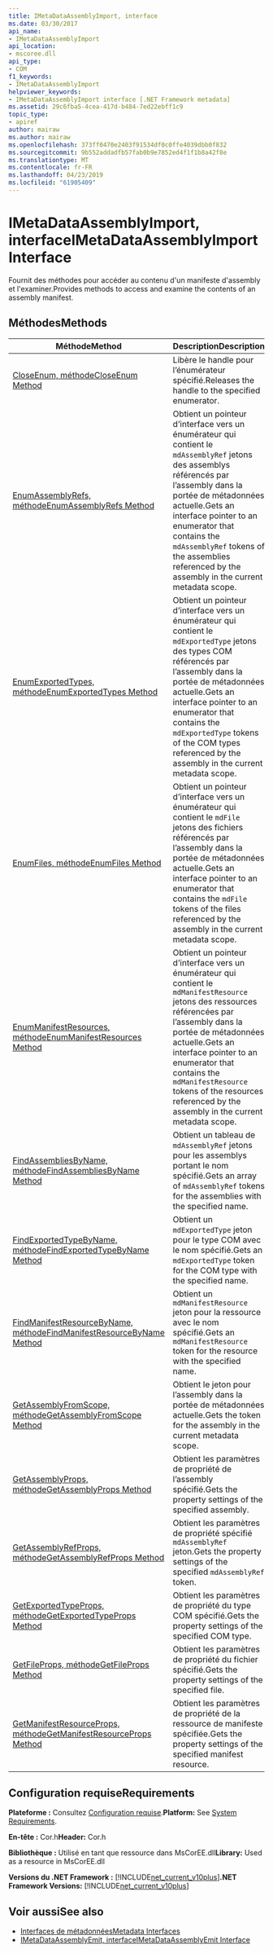 ```yaml
---
title: IMetaDataAssemblyImport, interface
ms.date: 03/30/2017
api_name:
- IMetaDataAssemblyImport
api_location:
- mscoree.dll
api_type:
- COM
f1_keywords:
- IMetaDataAssemblyImport
helpviewer_keywords:
- IMetaDataAssemblyImport interface [.NET Framework metadata]
ms.assetid: 29c6fba5-4cea-417d-b484-7ed22ebff1c9
topic_type:
- apiref
author: mairaw
ms.author: mairaw
ms.openlocfilehash: 373ff0470e2403f91534df0c0ffe4039dbb0f832
ms.sourcegitcommit: 9b552addadfb57fab0b9e7852ed4f1f1b8a42f8e
ms.translationtype: MT
ms.contentlocale: fr-FR
ms.lasthandoff: 04/23/2019
ms.locfileid: "61905409"
---
```

# <a name="imetadataassemblyimport-interface"></a><span data-ttu-id="575ef-102">IMetaDataAssemblyImport, interface</span><span class="sxs-lookup"><span data-stu-id="575ef-102">IMetaDataAssemblyImport Interface</span></span>
<span data-ttu-id="575ef-103">Fournit des méthodes pour accéder au contenu d'un manifeste d'assembly et l'examiner.</span><span class="sxs-lookup"><span data-stu-id="575ef-103">Provides methods to access and examine the contents of an assembly manifest.</span></span>  
  
## <a name="methods"></a><span data-ttu-id="575ef-104">Méthodes</span><span class="sxs-lookup"><span data-stu-id="575ef-104">Methods</span></span>  
  
|<span data-ttu-id="575ef-105">Méthode</span><span class="sxs-lookup"><span data-stu-id="575ef-105">Method</span></span>|<span data-ttu-id="575ef-106">Description</span><span class="sxs-lookup"><span data-stu-id="575ef-106">Description</span></span>|  
|------------|-----------------|  
|[<span data-ttu-id="575ef-107">CloseEnum, méthode</span><span class="sxs-lookup"><span data-stu-id="575ef-107">CloseEnum Method</span></span>](../../../../docs/framework/unmanaged-api/metadata/imetadataassemblyimport-closeenum-method.md)|<span data-ttu-id="575ef-108">Libère le handle pour l’énumérateur spécifié.</span><span class="sxs-lookup"><span data-stu-id="575ef-108">Releases the handle to the specified enumerator.</span></span>|  
|[<span data-ttu-id="575ef-109">EnumAssemblyRefs, méthode</span><span class="sxs-lookup"><span data-stu-id="575ef-109">EnumAssemblyRefs Method</span></span>](../../../../docs/framework/unmanaged-api/metadata/imetadataassemblyimport-enumassemblyrefs-method.md)|<span data-ttu-id="575ef-110">Obtient un pointeur d’interface vers un énumérateur qui contient le `mdAssemblyRef` jetons des assemblys référencés par l’assembly dans la portée de métadonnées actuelle.</span><span class="sxs-lookup"><span data-stu-id="575ef-110">Gets an interface pointer to an enumerator that contains the `mdAssemblyRef` tokens of the assemblies referenced by the assembly in the current metadata scope.</span></span>|  
|[<span data-ttu-id="575ef-111">EnumExportedTypes, méthode</span><span class="sxs-lookup"><span data-stu-id="575ef-111">EnumExportedTypes Method</span></span>](../../../../docs/framework/unmanaged-api/metadata/imetadataassemblyimport-enumexportedtypes-method.md)|<span data-ttu-id="575ef-112">Obtient un pointeur d’interface vers un énumérateur qui contient le `mdExportedType` jetons des types COM référencés par l’assembly dans la portée de métadonnées actuelle.</span><span class="sxs-lookup"><span data-stu-id="575ef-112">Gets an interface pointer to an enumerator that contains the `mdExportedType` tokens of the COM types referenced by the assembly in the current metadata scope.</span></span>|  
|[<span data-ttu-id="575ef-113">EnumFiles, méthode</span><span class="sxs-lookup"><span data-stu-id="575ef-113">EnumFiles Method</span></span>](../../../../docs/framework/unmanaged-api/metadata/imetadataassemblyimport-enumfiles-method.md)|<span data-ttu-id="575ef-114">Obtient un pointeur d’interface vers un énumérateur qui contient le `mdFile` jetons des fichiers référencés par l’assembly dans la portée de métadonnées actuelle.</span><span class="sxs-lookup"><span data-stu-id="575ef-114">Gets an interface pointer to an enumerator that contains the `mdFile` tokens of the files referenced by the assembly in the current metadata scope.</span></span>|  
|[<span data-ttu-id="575ef-115">EnumManifestResources, méthode</span><span class="sxs-lookup"><span data-stu-id="575ef-115">EnumManifestResources Method</span></span>](../../../../docs/framework/unmanaged-api/metadata/imetadataassemblyimport-enummanifestresources-method.md)|<span data-ttu-id="575ef-116">Obtient un pointeur d’interface vers un énumérateur qui contient le `mdManifestResource` jetons des ressources référencées par l’assembly dans la portée de métadonnées actuelle.</span><span class="sxs-lookup"><span data-stu-id="575ef-116">Gets an interface pointer to an enumerator that contains the `mdManifestResource` tokens of the resources referenced by the assembly in the current metadata scope.</span></span>|  
|[<span data-ttu-id="575ef-117">FindAssembliesByName, méthode</span><span class="sxs-lookup"><span data-stu-id="575ef-117">FindAssembliesByName Method</span></span>](../../../../docs/framework/unmanaged-api/metadata/imetadataassemblyimport-findassembliesbyname-method.md)|<span data-ttu-id="575ef-118">Obtient un tableau de `mdAssemblyRef` jetons pour les assemblys portant le nom spécifié.</span><span class="sxs-lookup"><span data-stu-id="575ef-118">Gets an array of `mdAssemblyRef` tokens for the assemblies with the specified name.</span></span>|  
|[<span data-ttu-id="575ef-119">FindExportedTypeByName, méthode</span><span class="sxs-lookup"><span data-stu-id="575ef-119">FindExportedTypeByName Method</span></span>](../../../../docs/framework/unmanaged-api/metadata/imetadataassemblyimport-findexportedtypebyname-method.md)|<span data-ttu-id="575ef-120">Obtient un `mdExportedType` jeton pour le type COM avec le nom spécifié.</span><span class="sxs-lookup"><span data-stu-id="575ef-120">Gets an `mdExportedType` token for the COM type with the specified name.</span></span>|  
|[<span data-ttu-id="575ef-121">FindManifestResourceByName, méthode</span><span class="sxs-lookup"><span data-stu-id="575ef-121">FindManifestResourceByName Method</span></span>](../../../../docs/framework/unmanaged-api/metadata/imetadataassemblyimport-findmanifestresourcebyname-method.md)|<span data-ttu-id="575ef-122">Obtient un `mdManifestResource` jeton pour la ressource avec le nom spécifié.</span><span class="sxs-lookup"><span data-stu-id="575ef-122">Gets an `mdManifestResource` token for the resource with the specified name.</span></span>|  
|[<span data-ttu-id="575ef-123">GetAssemblyFromScope, méthode</span><span class="sxs-lookup"><span data-stu-id="575ef-123">GetAssemblyFromScope Method</span></span>](../../../../docs/framework/unmanaged-api/metadata/imetadataassemblyimport-getassemblyfromscope-method.md)|<span data-ttu-id="575ef-124">Obtient le jeton pour l’assembly dans la portée de métadonnées actuelle.</span><span class="sxs-lookup"><span data-stu-id="575ef-124">Gets the token for the assembly in the current metadata scope.</span></span>|  
|[<span data-ttu-id="575ef-125">GetAssemblyProps, méthode</span><span class="sxs-lookup"><span data-stu-id="575ef-125">GetAssemblyProps Method</span></span>](../../../../docs/framework/unmanaged-api/metadata/imetadataassemblyimport-getassemblyprops-method.md)|<span data-ttu-id="575ef-126">Obtient les paramètres de propriété de l’assembly spécifié.</span><span class="sxs-lookup"><span data-stu-id="575ef-126">Gets the property settings of the specified assembly.</span></span>|  
|[<span data-ttu-id="575ef-127">GetAssemblyRefProps, méthode</span><span class="sxs-lookup"><span data-stu-id="575ef-127">GetAssemblyRefProps Method</span></span>](../../../../docs/framework/unmanaged-api/metadata/imetadataassemblyimport-getassemblyrefprops-method.md)|<span data-ttu-id="575ef-128">Obtient les paramètres de propriété spécifié `mdAssemblyRef` jeton.</span><span class="sxs-lookup"><span data-stu-id="575ef-128">Gets the property settings of the specified `mdAssemblyRef` token.</span></span>|  
|[<span data-ttu-id="575ef-129">GetExportedTypeProps, méthode</span><span class="sxs-lookup"><span data-stu-id="575ef-129">GetExportedTypeProps Method</span></span>](../../../../docs/framework/unmanaged-api/metadata/imetadataassemblyimport-getexportedtypeprops-method.md)|<span data-ttu-id="575ef-130">Obtient les paramètres de propriété du type COM spécifié.</span><span class="sxs-lookup"><span data-stu-id="575ef-130">Gets the property settings of the specified COM type.</span></span>|  
|[<span data-ttu-id="575ef-131">GetFileProps, méthode</span><span class="sxs-lookup"><span data-stu-id="575ef-131">GetFileProps Method</span></span>](../../../../docs/framework/unmanaged-api/metadata/imetadataassemblyimport-getfileprops-method.md)|<span data-ttu-id="575ef-132">Obtient les paramètres de propriété du fichier spécifié.</span><span class="sxs-lookup"><span data-stu-id="575ef-132">Gets the property settings of the specified file.</span></span>|  
|[<span data-ttu-id="575ef-133">GetManifestResourceProps, méthode</span><span class="sxs-lookup"><span data-stu-id="575ef-133">GetManifestResourceProps Method</span></span>](../../../../docs/framework/unmanaged-api/metadata/imetadataassemblyimport-getmanifestresourceprops-method.md)|<span data-ttu-id="575ef-134">Obtient les paramètres de propriété de la ressource de manifeste spécifiée.</span><span class="sxs-lookup"><span data-stu-id="575ef-134">Gets the property settings of the specified manifest resource.</span></span>|  
  
## <a name="requirements"></a><span data-ttu-id="575ef-135">Configuration requise</span><span class="sxs-lookup"><span data-stu-id="575ef-135">Requirements</span></span>  
 <span data-ttu-id="575ef-136">**Plateforme :** Consultez [Configuration requise](../../../../docs/framework/get-started/system-requirements.md).</span><span class="sxs-lookup"><span data-stu-id="575ef-136">**Platform:** See [System Requirements](../../../../docs/framework/get-started/system-requirements.md).</span></span>  
  
 <span data-ttu-id="575ef-137">**En-tête :** Cor.h</span><span class="sxs-lookup"><span data-stu-id="575ef-137">**Header:** Cor.h</span></span>  
  
 <span data-ttu-id="575ef-138">**Bibliothèque :** Utilisé en tant que ressource dans MsCorEE.dll</span><span class="sxs-lookup"><span data-stu-id="575ef-138">**Library:** Used as a resource in MsCorEE.dll</span></span>  
  
 <span data-ttu-id="575ef-139">**Versions du .NET Framework :** [!INCLUDE[net_current_v10plus](../../../../includes/net-current-v10plus-md.md)]</span><span class="sxs-lookup"><span data-stu-id="575ef-139">**.NET Framework Versions:** [!INCLUDE[net_current_v10plus](../../../../includes/net-current-v10plus-md.md)]</span></span>  
  
## <a name="see-also"></a><span data-ttu-id="575ef-140">Voir aussi</span><span class="sxs-lookup"><span data-stu-id="575ef-140">See also</span></span>

- [<span data-ttu-id="575ef-141">Interfaces de métadonnées</span><span class="sxs-lookup"><span data-stu-id="575ef-141">Metadata Interfaces</span></span>](../../../../docs/framework/unmanaged-api/metadata/metadata-interfaces.md)
- [<span data-ttu-id="575ef-142">IMetaDataAssemblyEmit, interface</span><span class="sxs-lookup"><span data-stu-id="575ef-142">IMetaDataAssemblyEmit Interface</span></span>](../../../../docs/framework/unmanaged-api/metadata/imetadataassemblyemit-interface.md)
